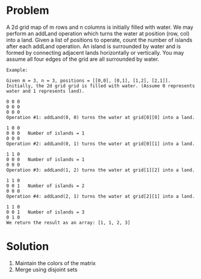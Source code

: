Problem
===
A 2d grid map of m rows and n columns is initially filled with water. We may perform an addLand operation which turns the water at position (row, col) into a land. Given a list of positions to operate, count the number of islands after each addLand operation. An island is surrounded by water and is formed by connecting adjacent lands horizontally or vertically. You may assume all four edges of the grid are all surrounded by water.

    Example:

    Given m = 3, n = 3, positions = [[0,0], [0,1], [1,2], [2,1]].
    Initially, the 2d grid grid is filled with water. (Assume 0 represents water and 1 represents land).
    
    0 0 0
    0 0 0
    0 0 0
    Operation #1: addLand(0, 0) turns the water at grid[0][0] into a land.
    
    1 0 0
    0 0 0   Number of islands = 1
    0 0 0
    Operation #2: addLand(0, 1) turns the water at grid[0][1] into a land.
    
    1 1 0
    0 0 0   Number of islands = 1
    0 0 0
    Operation #3: addLand(1, 2) turns the water at grid[1][2] into a land.
    
    1 1 0
    0 0 1   Number of islands = 2
    0 0 0
    Operation #4: addLand(2, 1) turns the water at grid[2][1] into a land.
    
    1 1 0
    0 0 1   Number of islands = 3
    0 1 0
    We return the result as an array: [1, 1, 2, 3]

Solution
===
1. Maintain the colors of the matrix
2. Merge using disjoint sets

